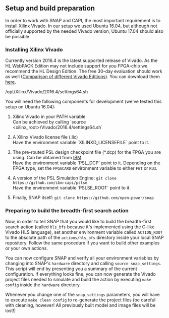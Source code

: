 ## Setup and build preparation

In order to work with SNAP and CAPI, the most important requirement is to install Xilinx Vivado. In our setup we used Ubuntu 16.04, but although not officially supported by the needed Vivado version, Ubuntu 17.04 should also be possible.

### Installing Xilinx Vivado 

Currently version 2016.4 is the latest supported release of Vivado. As the HL WebPACK Edition may not include support for you FPGA-chip we recommend the HL Design Edition. The free 30-day evaluation should work as well ([Comparison of different Vivado Editions](https://www.xilinx.com/products/design-tools/vivado.html#buy)). You can download them [here](https://www.xilinx.com/support/download/index.html/content/xilinx/en/downloadNav/vivado-design-tools/2016-4.html).

/opt/Xilinx/Vivado/2016.4/settings64.sh 

You will need the following components for development \(we've tested this setup on Ubuntu 16.04\):

1. Xilinx Vivado in your PATH variable  
   Can be achieved by calling \`source &lt;xilinx\_root&gt;/Vivado/2016.4/settings64.sh\`

2. A Xilinx Vivado license file \(.lic\)  
   Have the environment variable \`XILINXD\_LICENSEFILE\` point to it.

3. The pre-routed PSL design checkpoint file \(\*.dcp\) for the FPGA you are using. Can be obtained from [IBM](https://www-355.ibm.com/systems/power/openpower/tgcmDocumentRepository.xhtml?aliasId=CAPI).  
   Have the environment variable \`PSL\_DCP\` point to it. Depending on the FPGA type, set the `FPGACARD` environment variable to either `FGT` or `KU3`.

4. A version of the PSL Simulation Engine: `git clone https://github.com/ibm-capi/pslse`  
   Have the environment variable \`PSLSE\_ROOT\` point to it.

5. Finally, SNAP itself: `git clone https://github.com/open-power/snap`

### Preparing to build the breadth-first search action

Now, in order to tell SNAP that you would like to build the breadth-first search action (called `hls_bfs` because it's implemented using the C-like Vivado HLS language), set another environment variable called `ACTION_ROOT` to the absolute path of the `actions/hls_bfs` directory inside your local SNAP repository. Follow the same procedure if you want to build other examples or your own actions.

You can now configure SNAP and verify all your environment variables by changing into SNAP's `hardware` directory and calling `source snap_settings`. This script will end by presenting you a summary of the current configuration. If everything looks fine, you can now generate the Vivado project files needed to simulate and build the action by executing `make config` inside the `hardware` directory.

Whenever you change one of the `snap_settings` parameters, you will have to execute `make clean config` to re-generate the project files (be careful with cleaning, however! All previously built model and image files will be lost!)

